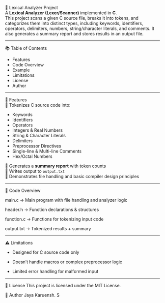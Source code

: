 📘 Lexical Analyzer Project  
A **Lexical Analyzer (Lexer/Scanner)** implemented in **C**.  
This project scans a given C source file, breaks it into tokens, and categorizes them into distinct types, including keywords, identifiers, operators, delimiters, numbers, string/character literals, and comments. It also generates a summary report and stores results in an output file.  

---

📚 Table of Contents  
- Features    
- Code Overview  
- Example  
- Limitations  
- License  
- Author  

---

🚀 Features  
🔹 Tokenizes C source code into:  
- Keywords  
- Identifiers  
- Operators  
- Integers & Real Numbers  
- String & Character Literals  
- Delimiters  
- Preprocessor Directives  
- Single-line & Multi-line Comments  
- Hex/Octal Numbers  

🔹 Generates a **summary report** with token counts  
🔹 Writes output to `output.txt`  
🔹 Demonstrates file handling and basic compiler design principles  

---

🧠 Code Overview

main.c → Main program with file handling and analyzer logic

header.h → Function declarations & structures

function.c → Functions for tokenizing input code

output.txt → Tokenized results + summary

---

⚠️ Limitations

* Designed for C source code only

* Doesn’t handle macros or complex preprocessor logic

* Limited error handling for malformed input

---

📄 License
This project is licensed under the MIT License.

👤 Author Jaya Karuensh. S
